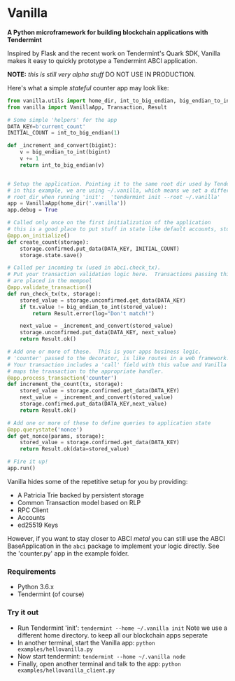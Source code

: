 # Vanilla

**A Python microframework for building blockchain applications with Tendermint**

Inspired by Flask and the recent work on Tendermint's Quark SDK, Vanilla makes
it easy to quickly prototype a Tendermint ABCI application.

**NOTE:** *this is still very alpha stuff* DO NOT USE IN PRODUCTION.

Here's what a simple *stateful* counter app may look like:

```python
from vanilla.utils import home_dir, int_to_big_endian, big_endian_to_int
from vanilla import VanillaApp, Transaction, Result

# Some simple 'helpers' for the app
DATA_KEY=b'current_count'
INITIAL_COUNT = int_to_big_endian(1)

def _increment_and_convert(bigint):
    v = big_endian_to_int(bigint)
    v += 1
    return int_to_big_endian(v)


# Setup the application. Pointing it to the same root dir used by Tendermint
# in this example, we are using ~/.vanilla, which means we set a different
# root_dir when running 'init':  'tendermint init --root ~/.vanilla'
app = VanillaApp(home_dir('.vanilla'))
app.debug = True

# Called only once on the first initialization of the application
# this is a good place to put stuff in state like default accounts, storage, etc...
@app.on_initialize()
def create_count(storage):
    storage.confirmed.put_data(DATA_KEY, INITIAL_COUNT)
    storage.state.save()

# Called per incoming tx (used in abci.check_tx).
# Put your transaction validation logic here.  Transactions passing this test
# are placed in the mempool
@app.validate_transaction()
def run_check_tx(tx, storage):
    stored_value = storage.unconfirmed.get_data(DATA_KEY)
    if tx.value != big_endian_to_int(stored_value):
        return Result.error(log="Don't match!")

    next_value = _increment_and_convert(stored_value)
    storage.unconfirmed.put_data(DATA_KEY, next_value)
    return Result.ok()

# Add one or more of these.  This is your apps business logic.
# 'counter' passed to the decorator, is like routes in a web framework.
# Your transaction includes a 'call' field with this value and Vanilla
# maps the transaction to the appropriate handler.
@app.process_transaction('counter')
def increment_the_count(tx, storage):
    stored_value = storage.confirmed.get_data(DATA_KEY)
    next_value = _increment_and_convert(stored_value)
    storage.confirmed.put_data(DATA_KEY,next_value)
    return Result.ok()

# Add one or more of these to define queries to application state
@app.querystate('nonce')
def get_nonce(params, storage):
    stored_value = storage.confirmed.get_data(DATA_KEY)
    return Result.ok(data=stored_value)

# Fire it up!
app.run()
```

Vanilla hides some of the repetitive setup for you by providing:
* A Patricia Trie backed by persistent storage
* Common Transaction model based on RLP
* RPC Client
* Accounts
* ed25519 Keys

However, if you want to stay closer to ABCI *metal* you can still use the
ABCI BaseApplication in the `abci` package to implement your logic directly. See
the 'counter.py' app in the example folder.

### Requirements
 * Python 3.6.x
 * Tendermint (of course)

### Try it out
  * Run Tendermint 'init':  `tendermint --home ~/.vanilla init`  Note we use a different home directory.
  to keep all our blockchain apps seperate
  * In another terminal, start the Vanilla app: `python examples/hellovanilla.py`
  * Now start tendermint: `tendermint --home ~/.vanilla node`
  * Finally, open another terminal and talk to the app: `python examples/hellovanilla_client.py`
